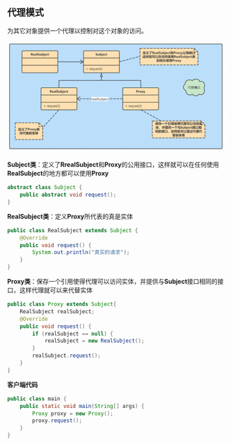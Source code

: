 ## 代理模式

为其它对象提供一个代理以控制对这个对象的访问。

![image-20210912174924454](https://raw.githubusercontent.com/Floweryu/typora-img/main/img/20210912174929.png)

**Subject类**：定义了**RrealSubject**和**Proxy**的公用接口，这样就可以在任何使用**RealSubject**的地方都可以使用**Proxy**

```java
abstract class Subject {
    public abstract void request();
}
```

**RealSubject类**：定义**Proxy**所代表的真是实体

```java
public class RealSubject extends Subject {
    @Override
    public void request() {
        System.out.println("真实的请求");
    }
}
```

**Proxy类**：保存一个引用使得代理可以访问实体，并提供与**Subject**接口相同的接口，这样代理就可以来代替实体

```java
public class Proxy extends Subject{
    RealSubject realSubject;
    @Override
    public void request() {
        if (realSubject == null) {
            realSubject = new RealSubject();
        }
        realSubject.request();
    }
}
```

**客户端代码**

```java
public class main {
    public static void main(String[] args) {
        Proxy proxy = new Proxy();
        proxy.request();
    }
}
```

